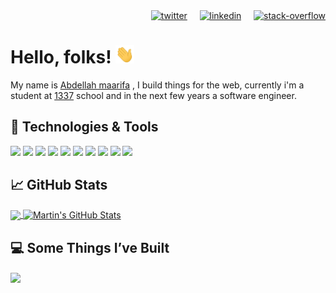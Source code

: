 <!-- Header -->


<!-- Social links -->

<div align="right">
  <a href="https://twitter.com/abdellahmaarifa" target="_blank"><img width="25px" src="https://i.ibb.co/bXgcW23/twitter.png" alt="twitter" border="0"></a>
   &nbsp; &nbsp; 
  <a href="https://www.linkedin.com/in/abdellah-maarifa/"  target="_blank"><img width="25px" src="https://i.ibb.co/HGwdyc0/linkedin.png" alt="linkedin" border="0"></a>
   &nbsp; &nbsp;
  <a href="https://stackoverflow.com/users/13422709/abdellah-maarifa"  target="_blank" ><img width="25px" src="https://i.ibb.co/jJ0BhDz/stack-overflow.png" alt="stack-overflow" border="0"></a>
</div>

<!-- Info -->

# Hello, folks! <img src="https://github.com/Abdellahmaarifa/Abdellahmaarifa/blob/main/wave.gif" width="30px">
My name is [Abdellah maarifa](https://abdellahmaarifa.github.io/portfolio/)
, I build things for the web, currently i'm a student at [1337](https://1337.ma/) school and in the next few years a software engineer.

<!-- Tools -->

## 🔧 Technologies & Tools
![](https://img.shields.io/badge/OS-Linux-informational?style=flat&logo=linux&logoColor=white&color=64FFDA)
![](https://img.shields.io/badge/Code-HTML5-informational?style=flat&logo=html5&logoColor=white&color=64FFDA)
![](https://img.shields.io/badge/Code-CSS3-informational?style=flat&logo=css3&logoColor=white&color=64FFDA)
![](https://img.shields.io/badge/Code-JavaScript-informational?style=flat&logo=javascript&logoColor=white&color=64FFDA)
![](https://img.shields.io/badge/Code-React-informational?style=flat&logo=react&logoColor=white&color=64FFDA)
![](https://img.shields.io/badge/Code-Redux-informational?style=flat&logo=redux&logoColor=white&color=64FFDA)
![](https://img.shields.io/badge/Code-Nodejs-informational?style=flat&logo=nodedotjs&logoColor=white&color=64FFDA)
![](https://img.shields.io/badge/Code-Express-informational?style=flat&logo=express&logoColor=white&color=64FFDA)
![](https://img.shields.io/badge/DB-MongoDB-informational?style=flat&logo=mongodb&logoColor=white&color=64FFDA)
![](https://img.shields.io/badge/Shell-Bash-informational?style=flat&logo=gnu-bash&logoColor=white&color=64FFDA)

<!-- Github Stats -->

## &#x1f4c8; GitHub Stats

<a href="https://github.com/Abdellahmaarifa/Abdellahmaarifa">
  <img align="center" src="https://github-readme-stats.vercel.app/api/top-langs/?username=Abdellahmaarifa&hide=java,html,tex&title_color=ffffff&text_color=c9cacc&icon_color=2bbc8a&bg_color=1d1f21&langs_count=3" />

  
<a href="https://github.com/Abdellahmaarifa/Abdellahmaarifa">
  <img align="center" src="https://github-readme-stats.vercel.app/api?username=Abdellahmaarifa&show_icons=true&line_height=27&count_private=true&title_color=ffffff&text_color=c9cacc&icon_color=2bbc8a&bg_color=1d1f21" alt="Martin's GitHub Stats" />
</a>
  
<!-- Projects -->

## 💻 Some Things I’ve Built
 
<a href="https://github.com/Abdellahmaarifa/tinda-clothing">
  <img align="center" src="https://github-readme-stats.vercel.app/api/pin/?username=Abdellahmaarifa&repo=tinda-clothing&title_color=ffffff&text_color=c9cacc&icon_color=2bbc8a&bg_color=1d1f21" />
</a> 

